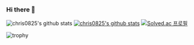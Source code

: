 ### Hi there 👋

<!--
**chris0825/chris0825** is a ✨ _special_ ✨ repository because its `README.md` (this file) appears on your GitHub profile.

Here are some ideas to get you started:

- 🔭 I’m currently working on ...
- 🌱 I’m currently learning ...
- 👯 I’m looking to collaborate on ...
- 🤔 I’m looking for help with ...
- 💬 Ask me about ...
- 📫 How to reach me: ...
- 😄 Pronouns: ...
- ⚡ Fun fact: ...
-->
![chris0825's github stats](https://github-readme-stats.vercel.app/api?username=chris0825&show_icons=true)
[![chris0825's github stats](https://github-readme-stats.vercel.app/api/top-langs/?username=chris0825&show_icons=true&hide_border=true&title_color=004386&icon_color=004386&layout=compact)](https://github.com/chris0825)
[![Solved.ac
프로필](http://mazassumnida.wtf/api/v2/generate_badge?boj=chris0825)](https://solved.ac/chris0825)

![trophy](https://github-profile-trophy.vercel.app/?username=chris0825)
